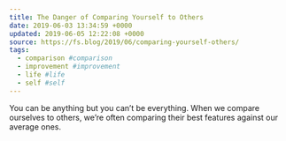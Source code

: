 ```yaml
---
title: The Danger of Comparing Yourself to Others
date: 2019-06-03 13:34:59 +0000
updated: 2019-06-05 12:22:08 +0000
source: https://fs.blog/2019/06/comparing-yourself-others/
tags:
  - comparison #comparison
  - improvement #improvement
  - life #life
  - self #self
---
```

You can be anything but you can’t be everything. When we compare ourselves to others, we’re often comparing their best features against our average ones.
